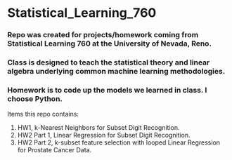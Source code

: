 # Statistical_Learning_760

### Repo was created for projects/homework coming from Statistical Learning 760 at the University of Nevada, Reno.
### Class is designed to teach the statistical theory and linear algebra underlying common machine learning methodologies.
### Homework is to code up the models we learned in class. I choose Python.

Items this repo contains:
  1) HW1, k-Nearest Neighbors for Subset Digit Recognition.
  2) HW2 Part 1, Linear Regression for Subset Digit Recognition.
  3) HW2 Part 2, k-subset feature selection with looped Linear Regression for Prostate Cancer Data.
